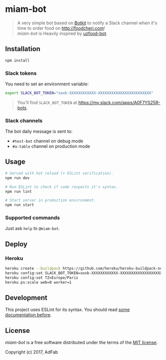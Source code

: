 # miam-bot

> A very simple bot based on [Botkit](https://github.com/howdyai/botkit) to notify a Slack channel when it's time to order food on http://foodcheri.com!  
> _miam-bot_ is Heavily inspired by [uzfood-bot](https://github.com/UzfulLab).

## Installation

```bash
npm install
```

### Slack tokens

You need to set an environment variable:

```bash
export SLACK_BOT_TOKEN="xoxb-XXXXXXXXXXXX-XXXXXXXXXXXXXXXXXXXXXXXX"
```

> You'll find `SLACK_BOT_TOKEN` at https://my.slack.com/apps/A0F7YS25R-bots.

### Slack channels

The bot daily message is sent to:
- `#test-bot` channel on debug mode
- `#a-table` channel on production mode

## Usage

```bash
# Served with hot reload (+ ESLint verification).
npm run dev

# Run ESLint to check if code respects it's syntax.
npm run lint

# Start server in production environment.
npm run start
```

### Supported commands

Just ask `help` to `@miam-bot`.

## Deploy

### Heroku

```bash
heroku create --buildpack https://github.com/heroku/heroku-buildpack-nodejs.git
heroku config:set SLACK_BOT_TOKEN=xoxb-XXXXXXXXXXXX-XXXXXXXXXXXXXXXXXXXXXXXX
heroku config:set TZ=Europe/Paris
heroku ps:scale web=0 worker=1
```

## Development

This project uses ESLint for its syntax. You should read [some documentation before](http://eslint.org/docs/rules/).

## License

_miam-bot_ is a free software distributed under the terms of the [MIT license](http://opensource.org/licenses/MIT).

Copyright (c) 2017, AdFab
